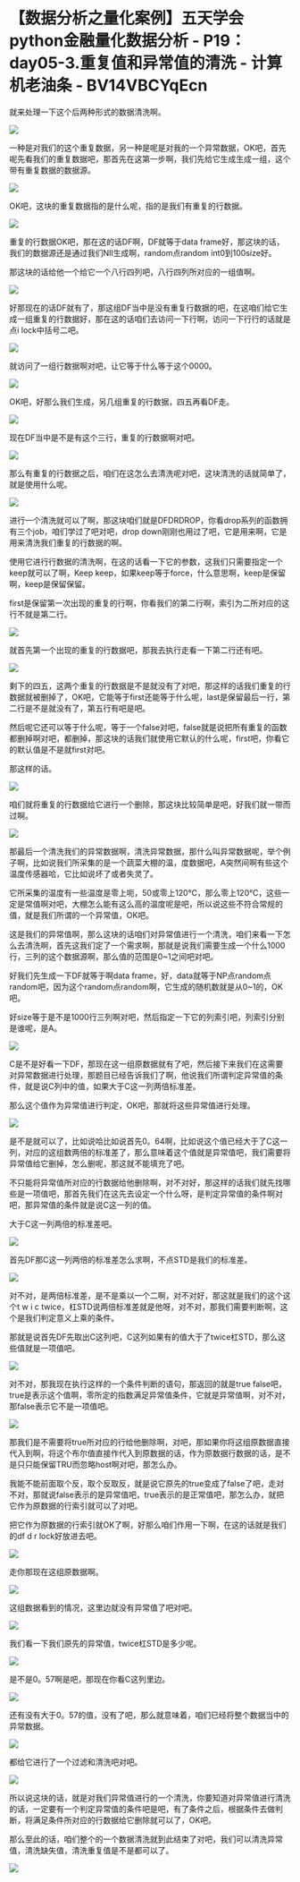 # 【数据分析之量化案例】五天学会python金融量化数据分析 - P19：day05-3.重复值和异常值的清洗 - 计算机老油条 - BV14VBCYqEcn

就来处理一下这个后两种形式的数据清洗啊。

![](img/4c8fb51c07162ad7c2ef2e2b1e1a47ee_1.png)

一种是对我们的这个重复数据，另一种是呢是对我的一个异常数据，OK吧，首先呢先看我们的重复数据吧，那首先在这第一步啊，我们先给它生成生成一组，这个带有重复数据的数据源。



![](img/4c8fb51c07162ad7c2ef2e2b1e1a47ee_3.png)

OK吧，这块的重复数据指的是什么呢，指的是我们有重复的行数据。

![](img/4c8fb51c07162ad7c2ef2e2b1e1a47ee_5.png)

重复的行数据OK吧，那在这的话DF啊，DF就等于data frame好，那这块的话，我们的数据源还是通过我们NII生成啊，random点random int0到100size好。

那这块的话给他一个给它一个八行四列吧，八行四列所对应的一组值啊。

![](img/4c8fb51c07162ad7c2ef2e2b1e1a47ee_7.png)

好那现在的话DF就有了，那这组DF当中是没有重复行数据的吧，在这咱们给它生成一组重复的行数据好，那在这的话咱们去访问一下行啊，访问一下行行的话就是点i lock中括号二吧。



![](img/4c8fb51c07162ad7c2ef2e2b1e1a47ee_9.png)

就访问了一组行数据啊对吧，让它等于什么等于这个0000。

![](img/4c8fb51c07162ad7c2ef2e2b1e1a47ee_11.png)

OK吧，好那么我们生成，另几组重复的行数据，四五再看DF走。

![](img/4c8fb51c07162ad7c2ef2e2b1e1a47ee_13.png)

现在DF当中是不是有这个三行，重复的行数据啊对吧。

![](img/4c8fb51c07162ad7c2ef2e2b1e1a47ee_15.png)

那么有重复的行数据之后，咱们在这怎么去清洗呢对吧，这块清洗的话就简单了，就是使用什么呢。

![](img/4c8fb51c07162ad7c2ef2e2b1e1a47ee_17.png)

进行一个清洗就可以了啊，那这块咱们就是DFDRDROP，你看drop系列的函数拥有三个job，咱们学过了吧对吧，drop down刚刚也用过了吧，它是用来啊，它是用来清洗我们重复的行数据的啊。

使用它进行行数据的清洗啊，在这的话看一下它的参数，这我们只需要指定一个keep就可以了啊，Keep keep，如果keep等于force，什么意思啊，keep是保留啊，keep是保留保留。

first是保留第一次出现的重复的行啊，你看我们的第二行啊，索引为二所对应的这行不就是第二行。

![](img/4c8fb51c07162ad7c2ef2e2b1e1a47ee_19.png)

就首先第一个出现的重复的行数据吧，那我去执行走看一下第二行还有吧。

![](img/4c8fb51c07162ad7c2ef2e2b1e1a47ee_21.png)

剩下的四五，这两个重复的行数据是不是就没有了对吧，那这样的话我们重复的行数据就被删掉了，OK吧，它能等于first还能等于什么呢，last是保留最后一行，第二行是不是就没有了，第五行有吧是吧。

然后呢它还可以等于什么呢，等于一个false对吧，false就是说把所有重复的函数都删掉啊对吧，都删掉，那这块的话我们就使用它默认的什么呢，first吧，你看它的默认值是不是就first对吧。

那这样的话。

![](img/4c8fb51c07162ad7c2ef2e2b1e1a47ee_23.png)

咱们就将重复的行数据给它进行一个删除，那这块比较简单是吧，好我们就一带而过啊。

![](img/4c8fb51c07162ad7c2ef2e2b1e1a47ee_25.png)

那最后一个清洗我们的异常数据啊，清洗异常数据，那什么叫异常数据呢，举个例子啊，比如说我们所采集的是一个蔬菜大棚的温，度数据吧，A突然间啊有些这个温度传感器哈，它比如说坏了或者失灵了。

它所采集的温度有一些温度是零上呃，50或零上120℃，那么零上120℃，这些一定是常值啊对吧，大棚怎么能有这么高的温度呢是吧，所以说这些不符合常规的值，就是我们所谓的一个异常值，OK吧。

这是我们的异常值啊，那么这块的话咱们对异常值进行一个清洗，咱们来看一下怎么去清洗啊，首先这我们定了一个需求啊，那就是说我们需要生成一个什么1000行，三列的这个数据源啊，那么值的范围是0~1之间吧对吧。

好我们先生成一下DF就等于啊data frame，好，data就等于NP点random点random吧，因为这个random点random啊，它生成的随机数就是从0~1的，OK吧。

好size等于是不是1000行三列啊对吧，然后指定一下它的列索引吧，列索引分别是谁呢，是A。

![](img/4c8fb51c07162ad7c2ef2e2b1e1a47ee_27.png)

C是不是好看一下DF，那现在这一组原数据就有了吧，然后接下来我们在这需要对异常数据进行处理，那题目已经告诉我们了啊，他说我们所谓判定异常值的条件，就是说C列中的值，如果大于C这一列两倍标准差。

那么这个值作为异常值进行判定，OK吧，那就将这些异常值进行处理。

![](img/4c8fb51c07162ad7c2ef2e2b1e1a47ee_29.png)

是不是就可以了，比如说哈比如说首先0。64啊，比如说这个值已经大于了C这一列，对应的这组数两倍的标准差了，那么意味着这个值就是异常值吧，我们需要将异常值给它删掉，怎么删呢，那这就不能填充了吧。

不只能将异常值所对应的行数据给他删除啊，对不对好，那这样的话我们就先找哪些是一项值吧，那首先我们在这先去设定一个什么呀，是判定异常值的条件啊对吧，那异常值的条件就是说C这一列的值。

大于C这一列两倍的标准差吧。

![](img/4c8fb51c07162ad7c2ef2e2b1e1a47ee_31.png)

首先DF那C这一列两倍的标准差怎么求啊，不点STD是我们的标准差。

![](img/4c8fb51c07162ad7c2ef2e2b1e1a47ee_33.png)

对不对，是两倍标准差，是不是乘以一个二啊，对不对好，那这就是我们的这个这个t w i c twice，杠STD说两倍标准差就是他呀，对不对，那我们需要判断啊，这个是我们判定意义上乘的条件。

那就是说首先DF先取出C这列吧，C这列如果有的值大于了twice杠STD，那么这些值就是一项值吧。

![](img/4c8fb51c07162ad7c2ef2e2b1e1a47ee_35.png)

对不对，那我现在执行这样的一个条件判断的语句，那返回的就是true false吧，true是表示这个值啊，零所定的指数满足异常值条件，它就是异常值啊，对不对，那false表示它不是一项值吧。



![](img/4c8fb51c07162ad7c2ef2e2b1e1a47ee_37.png)

那我们是不需要将true所对应的行给他删除啊，对吧，那如果你将这组原数据直接代入到啊，将这个布尔值直接作代入到原数据的话，作为原数据行数据的话，是不是只只能保留TRU而忽略host啊对吧，那怎么办。

我能不能前面取个反，取个反取反，就是说它原先的true变成了false了吧，走对不对，那就说false表示的是异常值吧，true表示的是正常值吧，那怎么办，就把它作为原数据的行索引就可以了对吧。

把它作为原数据的行索引就OK了啊，好那么咱们作用一下啊，在这的话就是我们的df d r lock好放进去吧。



![](img/4c8fb51c07162ad7c2ef2e2b1e1a47ee_39.png)

走你那现在这组原数据啊。

![](img/4c8fb51c07162ad7c2ef2e2b1e1a47ee_41.png)

这组数据看到的情况，这里边就没有异常值了吧对吧。

![](img/4c8fb51c07162ad7c2ef2e2b1e1a47ee_43.png)

我们看一下我们原先的异常值，twice杠STD是多少呢。

![](img/4c8fb51c07162ad7c2ef2e2b1e1a47ee_45.png)

是不是0。57啊是吧，那现在你看C这列里边。

![](img/4c8fb51c07162ad7c2ef2e2b1e1a47ee_47.png)

还有没有大于0。57的值，没有了吧，那么就意味着，咱们已经将整个数据当中的异常数据。

![](img/4c8fb51c07162ad7c2ef2e2b1e1a47ee_49.png)

都给它进行了一个过滤和清洗吧对吧。

![](img/4c8fb51c07162ad7c2ef2e2b1e1a47ee_51.png)

所以说这块的话，就是对我们异常值进行的一个清洗，你要知道对异常值进行清洗的话，一定要有一个判定异常值的条件吧是吧，有了条件之后，根据条件去做判断，将满足条件所对应的行数据给它删除就可以了，OK吧。

那么至此的话，咱们整个的一个数据清洗就到此结束了对吧，我们可以清洗异常值，清洗缺失值，清洗重复值是不是都可以了。



![](img/4c8fb51c07162ad7c2ef2e2b1e1a47ee_53.png)